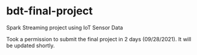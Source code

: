 # bdt-final-project
Spark Streaming project using IoT Sensor Data

Took a permission to submit the final project in 2 days (09/28/2021). It will be updated shortly.
